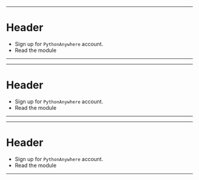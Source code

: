 ------------------

# Header #

* Sign up for `PythonAnywhere` account.
* Read the module        

------------------

<div class="lecture1" markdown="1">

-------------------

# Header #

* Sign up for `PythonAnywhere` account.
* Read the module        

-------------------

</div>


<div class="lecture1" >

-------------------

# Header #

* Sign up for `PythonAnywhere` account.
* Read the module        

-------------------

</div>
